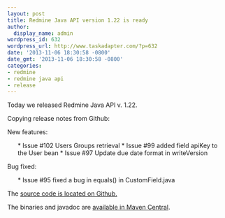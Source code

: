 ```yaml
---
layout: post
title: Redmine Java API version 1.22 is ready
author:
  display_name: admin
wordpress_id: 632
wordpress_url: http://www.taskadapter.com/?p=632
date: '2013-11-06 18:30:58 -0800'
date_gmt: '2013-11-06 18:30:58 -0800'
categories:
- redmine
- redmine java api
- release
---
```

<p>Today we released Redmine Java API v. 1.22.</p>
<p>Copying release notes from Github:</p>
<p>New features:</p>
<ul>
* Issue #102 Users Groups retrieval
* Issue #99 added field apiKey to the User bean
* Issue #97 Update due date format in writeVersion

</ul>

Bug fixed:</p>
<ul>
* Issue #95 fixed a bug in equals() in CustomField.java

</ul>

The <a href="https://github.com/taskadapter/redmine-java-api">source code is located on Github.</a></p>
<p>The binaries and javadoc are <a href="http://search.maven.org/#search%7Cgav%7C1%7Cg%3A%22com.taskadapter%22%20AND%20a%3A%22redmine-java-api%22">available in Maven Central</a>.</p>
